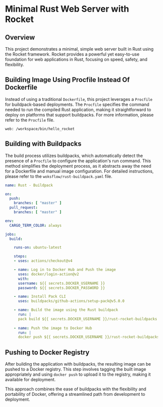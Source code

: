 # Minimal Rust Web Server with Rocket

## Overview

This project demonstrates a minimal, simple web server built in Rust using the Rocket framework. Rocket provides a powerful yet easy-to-use foundation for web applications in Rust, focusing on speed, safety, and flexibility.

## Building Image Using Procfile Instead Of Dockerfile

Instead of using a traditional `Dockerfile`, this project leverages a `Procfile` for buildpack-based deployments. The `Procfile` specifies the command needed to run the compiled Rust application, making it straightforward to deploy on platforms that support buildpacks. For more information, please refer to the `Procfile` file.
```procfile
web: /workspace/bin/hello_rocket
```

## Building with Buildpacks

The build process utilizes buildpacks, which automatically detect the presence of a `Procfile` to configure the application's run command. This method simplifies the deployment process, as it abstracts away the need for a Dockerfile and manual image configuration. For detailed instructions, please refer to the `woksflow/rust-buildpack.yaml` file.
```yaml
name: Rust - Buildpack

on:
  push:
    branches: [ "master" ]
  pull_request:
    branches: [ "master" ]

env:
  CARGO_TERM_COLOR: always

jobs:
  build:

    runs-on: ubuntu-latest

    steps:
    - uses: actions/checkout@v4

    - name: Log in to Docker Hub and Push the image
      uses: docker/login-action@v2
      with:
      username: ${{ secrets.DOCKER_USERNAME }}
      password: ${{ secrets.DOCKER_PASSWORD }}

    - name: Install Pack CLI
      uses: buildpacks/github-actions/setup-pack@v5.0.0

    - name: Build the image using the Rust buildpack
      run: |
      pack build ${{ secrets.DOCKER_USERNAME }}/rust-rocket-buildpacks --buildpack docker.io/paketocommunity/rust --builder paketobuildpacks/builder-jammy-full --path .
    
    - name: Push the image to Docker Hub
      run: |
      docker push ${{ secrets.DOCKER_USERNAME }}/rust-rocket-buildpacks:latest
```

## Pushing to Docker Registry

After building the application with buildpacks, the resulting image can be pushed to a Docker registry. This step involves tagging the built image appropriately and using `docker push` to upload it to the registry, making it available for deployment.

This approach combines the ease of buildpacks with the flexibility and portability of Docker, offering a streamlined path from development to deployment.
